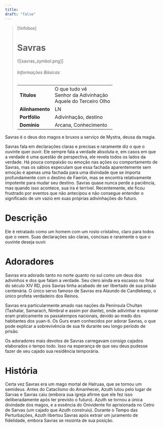 ```yaml
---
title: 
draft: "false"
---
```

> [!infobox]
> # Savras
> ![[savras_symbol.png]]
> ###### Informações Básicas
> | | |
> | ---- | ---- |
> | **Titulos** | O que tudo vê<br/>Senhor da Adivinhação<br/>Aquele do Terceiro Olho |
> | **Alinhamento** | LN |
> | **Portfólio** | Adivinhação, destino |
> | **Domínio** | Arcana, Conhecimento |

Savras é o deus dos magos e bruxos a serviço de Mystra, deusa da magia.

Savras fala em declarações claras e precisas e raramente diz o que o ouvinte quer ouvir. Ele sempre fala a verdade absoluta e, em casos em que a verdade é uma questão de perspectiva, ele revela todos os lados da verdade. Há pouca compaixão ou emoção nas ações ou comportamento de Savras, mas os sábios especulam que essa fachada aparentemente sem emoção é apenas uma fachada para uma divindade que se importa profundamente com o destino de Faerûn, mas se encontra relativamente impotente para mudar seu destino. Savras quase nunca perde a paciência, mas quando isso acontece, sua ira é terrível. Recentemente, ele ficou frustrado por eventos que não antecipou e não consegue entender o significado de um vazio em suas próprias adivinhações do futuro.

# Descrição
Ele é retratado como um homem com um rosto cristalino, claro para todos que o veem. Suas declarações são claras, concisas e raramente o que o ouvinte deseja ouvir.

# Adoradores
Savras era adorado tanto no norte quanto no sul como um deus dos adivinhos e dos que falam a verdade. Seu clero ainda era escasso no final do século XIV RD, pois Savras tinha acabado de ser libertado de sua prisão centenária. O único servo famoso de Savras era Alaundo de Candlekeep, o único profeta verdadeiro dos Reinos.

Savras era particularmente amado nas nações da Península Chultan (Tashalar, Samarach, Nimbral e assim por diante), onde adivinhar e espionar eram praticamente os passatempos nacionais, devido ao medo dos habitantes dos yuan-ti. Os Gurs eram conhecidos por adorar Savras, o que pode explicar a sobrevivência de sua fé durante seu longo período de prisão.

Os adoradores mais devotos de Savras carregavam consigo cajados elaborados o tempo todo. Isso na esperança de que seu deus pudesse fazer de seu cajado sua residência temporária.

# História
Certa vez Savras era um mago mortal de Halruaa, que se tornou um semideus. Antes do Cataclismo do Amanhecer, Azuth lutou pelo lugar de Sarvas e Savras caiu (embora sua igreja afirme que ele fez isso deliberadamente após ter previsto o futuro). Azuth se tornou a única divindade dos magos, e a essência do Onividente foi aprisionada no Cetro de Sarvas (um cajado que Azuth construiu). Durante o Tempo das Perturbações, Azuth libertou Savras após extrair um juramento de fidelidade, embora Savras se ressinta de sua posição.